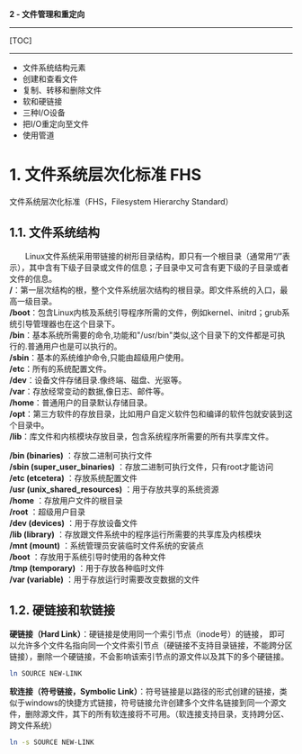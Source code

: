 **2 - 文件管理和重定向**

---

[TOC]

---



- 文件系统结构元素
- 创建和查看文件
- 复制、转移和删除文件
- 软和硬链接
- 三种I/O设备
- 把I/O重定向至文件
- 使用管道

# 1. 文件系统层次化标准 FHS  

文件系统层次化标准（FHS，Filesystem Hierarchy Standard）

## 1.1. 文件系统结构  
&emsp;&emsp;Linux文件系统采用带链接的树形目录结构，即只有一个根目录（通常用“/”表示），其中含有下级子目录或文件的信息；子目录中又可含有更下级的子目录或者文件的信息。  
__/__：第一层次结构的根，整个文件系统层次结构的根目录。即文件系统的入口，最高一级目录。  
__/boot__：包含Linux内核及系统引导程序所需的文件，例如kernel、initrd；grub系统引导管理器也在这个目录下。  
__/bin__：基本系统所需要的命令,功能和"/usr/bin"类似,这个目录下的文件都是可执行的.普通用户也是可以执行的。  
__/sbin__：基本的系统维护命令,只能由超级用户使用。  
__/etc__：所有的系统配置文件。  
__/dev__：设备文件存储目录.像终端、磁盘、光驱等。  
__/var__：存放经常变动的数据,像日志、邮件等。  
__/home__：普通用户的目录默认存储目录。  
__/opt__：第三方软件的存放目录，比如用户自定义软件包和编译的软件包就安装到这个目录中。  
__/lib__：库文件和内核模块存放目录，包含系统程序所需要的所有共享库文件。   


**/bin (binaries)** ：存放二进制可执行文件  
**/sbin (super_user_binaries)** ：存放二进制可执行文件，只有root才能访问  
**/etc (etcetera)** ：存放系统配置文件  
**/usr (unix_shared_resources)** ：用于存放共享的系统资源  
**/home** ：存放用户文件的根目录  
**/root** ：超级用户目录  
**/dev (devices)** ：用于存放设备文件  
**/lib (library)** ：存放跟文件系统中的程序运行所需要的共享库及内核模块  
**/mnt (mount)** ：系统管理员安装临时文件系统的安装点  
**/boot** ：存放用于系统引导时使用的各种文件  
**/tmp (temporary)** ：用于存放各种临时文件  
**/var (variable)** ：用于存放运行时需要改变数据的文件  

## 1.2. 硬链接和软链接

__硬链接（Hard Link）__：硬链接是使用同一个索引节点（inode号）的链接， 即可以允许多个文件名指向同一个文件索引节点（硬链接不支持目录链接，不能跨分区链接），删除一个硬链接，不会影响该索引节点的源文件以及其下的多个硬链接。

```bash
ln SOURCE NEW-LINK
```

__软连接（符号链接，Symbolic Link）__：符号链接是以路径的形式创建的链接，类似于windows的快捷方式链接，符号链接允许创建多个文件名链接到同一个源文件，删除源文件，其下的所有软连接将不可用。（软连接支持目录，支持跨分区、跨文件系统）

```bash
ln -s SOURCE NEW-LINK
```